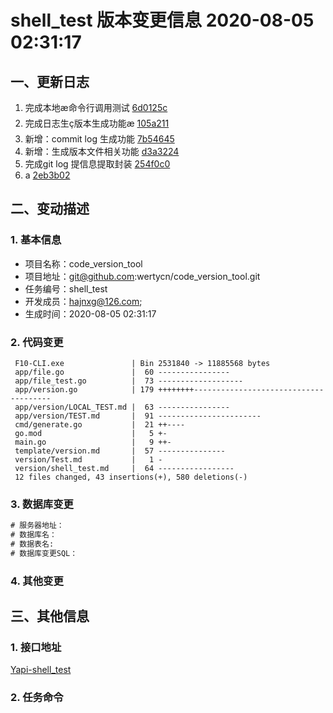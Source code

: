 # shell_test 版本变更信息 2020-08-05 02:31:17

## 一、更新日志

<!--简要描述本次修改影响了哪些功能，如新增XX功能，优化XX功能的XX问题等-->

<!--以下信息提取自 Commit Log -->
1. 完成本地æ命令行调用测试 [6d0125c]()
2. 完成日志生ç版本生成功能æ [105a211]()
3. 新增：commit log 生成功能 [7b54645]()
4. 新增：生成版本文件相关功能 [d3a3224]()
5. 完成git log 提信息提取封装 [254f0c0]()
6. a [2eb3b02]()


<!--more-->
## 二、变动描述

### 1. 基本信息

* 项目名称：code_version_tool
* 项目地址：git@github.com:wertycn/code_version_tool.git
* 任务编号：shell_test
* 开发成员：hajnxg@126.com; 
* 生成时间：2020-08-05 02:31:17

### 2. 代码变更

<!--本次修改影响了哪些代码，由程序自动统计生成-->
```
 F10-CLI.exe               | Bin 2531840 -> 11885568 bytes
 app/file.go               |  60 ----------------
 app/file_test.go          |  73 -------------------
 app/version.go            | 179 ++++++++--------------------------------------
 app/version/LOCAL_TEST.md |  63 ----------------
 app/version/TEST.md       |  91 -----------------------
 cmd/generate.go           |  21 ++----
 go.mod                    |   5 +-
 main.go                   |   9 ++-
 template/version.md       |  57 ---------------
 version/Test.md           |   1 -
 version/shell_test.md     |  64 -----------------
 12 files changed, 43 insertions(+), 580 deletions(-)

```

### 3. 数据库变更

<!--需要对数据库做那些修改，将SQL写在下方代码区，没有写则无-->
```SQL
# 服务器地址：
# 数据库名：
# 数据表名:
# 数据库变更SQL：

```

### 4. 其他变更

<!-- 配置文件，环境变量，容器平台配置，数据更新依赖等等其他变更请记录在这里-->


## 三、其他信息

### 1. 接口地址

<!--如果接口已上传到yapi,直接填写yapi地址即可-->
[Yapi-shell_test]()

### 2. 任务命令

<!--请输入本次功能所需脚本的执行命令-->
```shell

```


